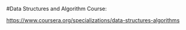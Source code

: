 #Data Structures and Algorithm Course:

https://www.coursera.org/specializations/data-structures-algorithms

